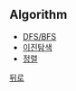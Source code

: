 ## Algorithm

- [DFS/BFS](https://github.com/knotted-developers/Computer-science/blob/main/Algorithm/DFS%5CBFS.md)
- [이진탐색](https://github.com/knotted-developers/Computer-science/blob/main/Algorithm/%EC%9D%B4%EC%A7%84%ED%83%90%EC%83%89.md)
- [정렬](https://github.com/knotted-developers/Computer-science/blob/main/Algorithm/%EC%A0%95%EB%A0%AC.md)

[뒤로](https://github.com/knotted-developers/Computer-science)

